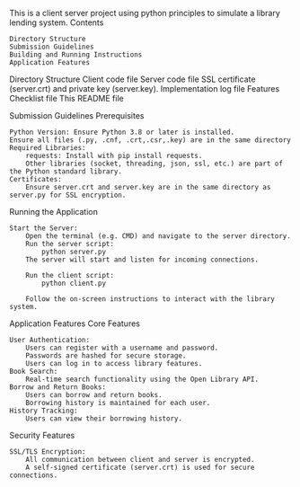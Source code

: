 This is a client server project using python principles to simulate a library lending system. 
Contents

    Directory Structure
    Submission Guidelines
    Building and Running Instructions
    Application Features


Directory Structure
    Client code file
    Server code file
    SSL certificate (server.crt) and private key (server.key).
    Implementation log file
    Features Checklist file
    This README file

Submission Guidelines
Prerequisites

    Python Version: Ensure Python 3.8 or later is installed.
    Ensure all files (.py, .cnf, .crt,.csr,.key) are in the same directory
    Required Libraries:
        requests: Install with pip install requests.
        Other libraries (socket, threading, json, ssl, etc.) are part of the Python standard library.
    Certificates:
        Ensure server.crt and server.key are in the same directory as server.py for SSL encryption.

Running the Application

    Start the Server:
        Open the terminal (e.g. CMD) and navigate to the server directory.
        Run the server script:
            python server.py
        The server will start and listen for incoming connections.

        Run the client script:
            python client.py

        Follow the on-screen instructions to interact with the library system.

Application Features
Core Features

    User Authentication:
        Users can register with a username and password.
        Passwords are hashed for secure storage.
        Users can log in to access library features.
    Book Search:
        Real-time search functionality using the Open Library API.
    Borrow and Return Books:
        Users can borrow and return books.
        Borrowing history is maintained for each user.
    History Tracking:
        Users can view their borrowing history.

Security Features

    SSL/TLS Encryption:
        All communication between client and server is encrypted.
        A self-signed certificate (server.crt) is used for secure connections.
